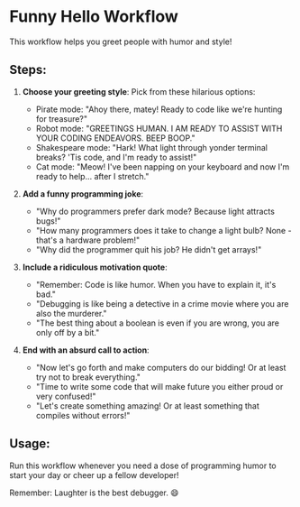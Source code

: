 # Funny Hello Workflow

This workflow helps you greet people with humor and style!

## Steps:

1. **Choose your greeting style**: Pick from these hilarious options:
   - Pirate mode: "Ahoy there, matey! Ready to code like we're hunting for treasure?"
   - Robot mode: "GREETINGS HUMAN. I AM READY TO ASSIST WITH YOUR CODING ENDEAVORS. BEEP BOOP."
   - Shakespeare mode: "Hark! What light through yonder terminal breaks? 'Tis code, and I'm ready to assist!"
   - Cat mode: "Meow! I've been napping on your keyboard and now I'm ready to help... after I stretch."

2. **Add a funny programming joke**:
   - "Why do programmers prefer dark mode? Because light attracts bugs!"
   - "How many programmers does it take to change a light bulb? None - that's a hardware problem!"
   - "Why did the programmer quit his job? He didn't get arrays!"

3. **Include a ridiculous motivation quote**:
   - "Remember: Code is like humor. When you have to explain it, it's bad."
   - "Debugging is like being a detective in a crime movie where you are also the murderer."
   - "The best thing about a boolean is even if you are wrong, you are only off by a bit."

4. **End with an absurd call to action**:
   - "Now let's go forth and make computers do our bidding! Or at least try not to break everything."
   - "Time to write some code that will make future you either proud or very confused!"
   - "Let's create something amazing! Or at least something that compiles without errors!"

## Usage:
Run this workflow whenever you need a dose of programming humor to start your day or cheer up a fellow developer!

Remember: Laughter is the best debugger. 😄